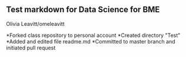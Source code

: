## Test markdown for Data Science for BME

Olivia Leavitt/omeleavitt

*Forked class repository to personal account
*Created directory "Test"
*Added and edited file readme.md
*Committed to master branch and initiated pull request
